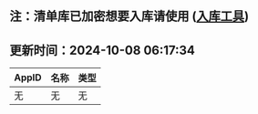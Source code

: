 ## 注：清单库已加密想要入库请使用 ([入库工具](https://github.com/BlankTMing/ManifestAutoUpdate/releases))

## 更新时间：2024-10-08 06:17:34
| AppID | 名称 | 类型  |
| :-------------------- | :----------------------------- | :----------- |
| 无 | 无 | 无 |

